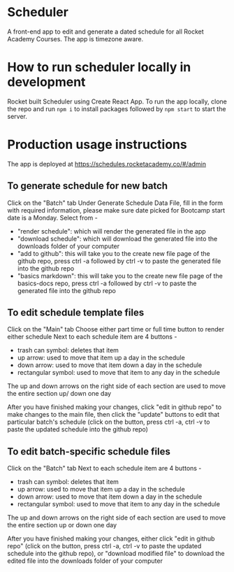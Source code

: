 # Scheduler

A front-end app to edit and generate a dated schedule for all Rocket Academy Courses. The app is timezone aware.

# How to run scheduler locally in development

Rocket built Scheduler using Create React App. To run the app locally, clone the repo and run `npm i` to install packages followed by `npm start` to start the server.

# Production usage instructions

The app is deployed at <https://schedules.rocketacademy.co/#/admin>

## To generate schedule for new batch

Click on the "Batch" tab
Under Generate Schedule Data File, fill in the form with required information, please make sure date picked for Bootcamp start date is a Monday.
Select from -

- "render schedule": which will render the generated file in the app
- "download schedule": which will download the generated file into the downloads folder of your computer
- "add to github": this will take you to the create new file page of the github repo, press ctrl -a followed by ctrl -v to paste the generated file into the github repo
- "basics markdown": this will take you to the create new file page of the basics-docs repo, press ctrl -a followed by ctrl -v to paste the generated file into the github repo

## To edit schedule template files

Click on the "Main" tab
Choose either part time or full time button to render either schedule
Next to each schedule item are 4 buttons -

- trash can symbol: deletes that item
- up arrow: used to move that item up a day in the schedule
- down arrow: used to move that item down a day in the schedule
- rectangular symbol: used to move that item to any day in the schedule

The up and down arrows on the right side of each section are used to move the entire section up/ down one day

After you have finished making your changes, click "edit in github repo" to make changes to the main file, then click the "update" buttons to edit that particular batch's schedule (click on the button, press ctrl -a, ctrl -v to paste the updated schedule into the github repo)

## To edit batch-specific schedule files

Click on the "Batch" tab
Next to each schedule item are 4 buttons -

- trash can symbol: deletes that item
- up arrow: used to move that item up a day in the schedule
- down arrow: used to move that item down a day in the schedule
- rectangular symbol: used to move that item to any day in the schedule

The up and down arrows on the right side of each section are used to move the entire section up or down one day

After you have finished making your changes, either click "edit in github repo" (click on the button, press ctrl -a, ctrl -v to paste the updated schedule into the github repo), or "download modified file" to download the edited file into the downloads folder of your computer
